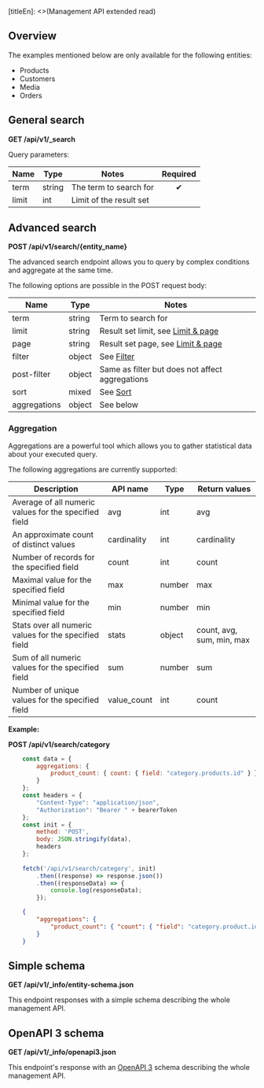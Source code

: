 [titleEn]: <>(Management API extended read)

## Overview

The examples mentioned below are only available for the following entities:

- Products
- Customers
- Media
- Orders

## General search

**GET /api/v1/_search**

Query parameters:

| Name  | Type   | Notes                   | Required |
| ----- | ------ | ----------------------- | :------: |
| term  | string | The term to search for  |    ✔     |
| limit | int    | Limit of the result set |          |

## Advanced search

**POST /api/v1/search/{entity\_name}**

The advanced search endpoint allows you to query by complex conditions and aggregate at the same time.

The following options are possible in the POST request body:

| Name         | Type   | Notes                                                                            |
| ------------ | ------ | -------------------------------------------------------------------------------- |
| term         | string | Term to search for                                                               |
| limit        | string | Result set limit, see [Limit & page](./050-filter-search-limit.md#limit-and-page) |
| page         | string | Result set page, see [Limit & page](./050-filter-search-limit.md#limit-and-page)  |
| filter       | object | See [Filter](./050-filter-search-limit.md#filter)                                 |
| post-filter  | object | Same as filter but does not affect aggregations                                  |
| sort         | mixed  | See [Sort](./050-filter-search-limit.md#sort)                                     |
| aggregations | object | See below                                                                        |

### Aggregation

Aggregations are a powerful tool which allows you to gather statistical data about your executed query.

The following aggregations are currently supported:

| Description                                           | API name     | Type   | Return values             |
| ----------------------------------------------------- | ------------ | ------ | ------------------------- |
| Average of all numeric values for the specified field | avg          | int    | avg                       |
| An approximate count of distinct values               | cardinality  | int    | cardinality               |
| Number of records for the specified field             | count        | int    | count                     |
| Maximal value for the specified field                 | max          | number | max                       |
| Minimal value for the specified field                 | min          | number | min                       |
| Stats over all numeric values for the specified field | stats        | object | count, avg, sum, min, max |
| Sum of all numeric values for the specified field     | sum          | number | sum                       |
| Number of unique values for the specified field       | value\_count | int    | count                     |

**Example:**

**POST /api/v1/search/category**


```javascript
    const data = {
        aggregations: {
            product_count: { count: { field: "category.products.id" } }
        }
    };
    const headers = { 
        "Content-Type": "application/json",
        "Authorization": "Bearer " + bearerToken
    };
    const init = {
        method: 'POST',
        body: JSON.stringify(data),
        headers
    };
    
    fetch('/api/v1/search/category', init)
        .then((response) => response.json())
        .then((responseData) => {
            console.log(responseData);
        });
```

```json
    {
        "aggregations": {
            "product_count": { "count": { "field": "category.product.id" } }
        }
    }
```

## Simple schema

**GET /api/v1/_info/entity-schema.json**

This endpoint responses with a simple schema describing the whole management API.

## OpenAPI 3 schema

**GET /api/v1/_info/openapi3.json**

This endpoint's response with an [OpenAPI 3](https://github.com/OAI/OpenAPI-Specification/blob/master/versions/3.0.1.md)
schema describing the whole management API. 
